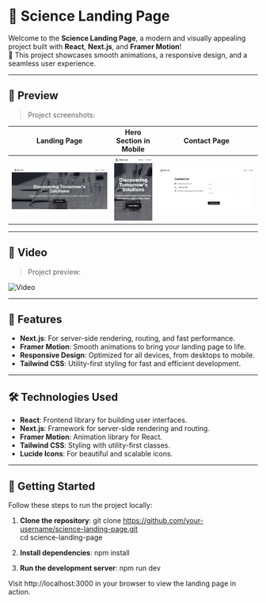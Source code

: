 # 🚀 Science Landing Page

Welcome to the **Science Landing Page**, a modern and visually appealing project built with **React**, **Next.js**, and **Framer Motion**! <br/>
🌌 This project showcases smooth animations, a responsive design, and a seamless user experience.

---

## 📸 Preview

> Project screenshots:

| Landing Page | Hero Section in Mobile | Contact Page |
|--------------|------------------------|--------------|
| ![Landing Page](img/hero.png) | ![Hero Section](img/mobile.png) | ![Contact Page](img/contact.png) |

---

## 🎥 Video 

> Project preview:

![Video](img/video.gif)

---

## 🎯 Features

- **Next.js**: For server-side rendering, routing, and fast performance.
- **Framer Motion**: Smooth animations to bring your landing page to life.
- **Responsive Design**: Optimized for all devices, from desktops to mobile.
- **Tailwind CSS**: Utility-first styling for fast and efficient development.

---

## 🛠️ Technologies Used

- **React**: Frontend library for building user interfaces.
- **Next.js**: Framework for server-side rendering and routing.
- **Framer Motion**: Animation library for React.
- **Tailwind CSS**: Styling with utility-first classes.
- **Lucide Icons**: For beautiful and scalable icons.

---

## 🚀 Getting Started

Follow these steps to run the project locally:

1. **Clone the repository**:
git clone https://github.com/your-username/science-landing-page.git <br/>
cd science-landing-page
   
2. **Install dependencies**:
npm install

3. **Run the development server**:
npm run dev

Visit http://localhost:3000 in your browser to view the landing page in action.
